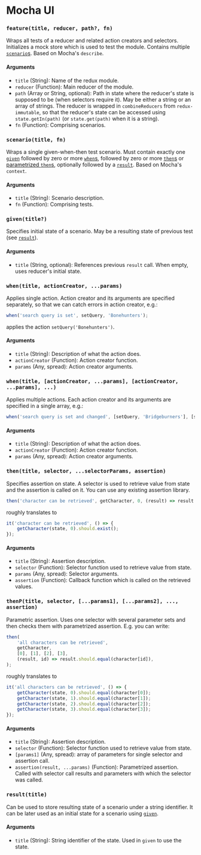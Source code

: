Mocha UI
========

### `feature(title, reducer, path?, fn)`
Wraps all tests of a reducer and related action creators and selectors. Initializes a mock store
which is used to test the module. Contains multiple [`scenario`s](#scenariotitle-fn). Based on Mocha's `describe`.

#### Arguments
* `title` (String): Name of the redux module.
* `reducer` (Function): Main reducer of the module.
* `path` (Array or String, optional): Path in state where the reducer's state is supposed to be (when selectors require it).
    May be either a string or an array of strings. The reducer is wrapped in `combineReducers` from `redux-immutable`,
    so that the reducer's state can be accessed using `state.getIn(path)` (or `state.get(path)` when it is a string).
* `fn` (Function): Comprising scenarios.

### `scenario(title, fn)`
Wraps a single given-when-then test scenario. Must contain exactly one [`given`](#giventitle)
followed by zero or more [`when`s](#whentitle-actioncreator-params), followed by zero or more
[`then`s](#thentitle-selector-selectorparams-assertion) or [parametrized `then`s](#thenptitle-selector-params1-params2-assertion),
optionally followed by a [`result`](#resulttitle). Based on Mocha's `context`.

#### Arguments
* `title` (String): Scenario description.
* `fn` (Function): Comprising tests.

### `given(title?)`
Specifies initial state of a scenario. May be a resulting state of previous test (see [`result`](#resulttitle)).

#### Arguments
* `title` (String, optional): References previous `result` call. When empty, uses reducer's initial state.

### `when(title, actionCreator, ...params)`
Applies single action. Action creator and its arguments are specified separately, so that we can catch errors in action creator, e.g.:
```javascript
when('search query is set', setQuery, 'Bonehunters');
```
applies the action `setQuery('Bonehunters')`.

#### Arguments
* `title` (String): Description of what the action does.
* `actionCreator` (Function): Action creator function.
* `params` (Any, spread): Action creator arguments.

### `when(title, [actionCreator, ...params], [actionCreator, ...params], ...)`
Applies multiple actions. Each action creator and its arguments are specified in a single array, e.g.:
```javascript
when('search query is set and changed', [setQuery, 'Bridgeburners'], [setQuery, 'Bonehunters']);
```

#### Arguments
* `title` (String): Description of what the action does.
* `actionCreator` (Function): Action creator function.
* `params` (Any, spread): Action creator arguments.

### `then(title, selector, ...selectorParams, assertion)`
Specifies assertion on state. A selector is used to retrieve value from state and the assertion is called on it.
You can use any existing assertion library.

```javascript
then('character can be retrieved', getCharacter, 0, (result) => result.should.exist());
```
roughly translates to
```javascript
it('character can be retrieved', () => {
    getCharacter(state, 0).should.exist();
});
```

#### Arguments
* `title` (String): Assertion description.
* `selector` (Function): Selector function used to retrieve value from state.
* `params` (Any, spread): Selector arguments.
* `assertion` (Function): Callback function which is called on the retrieved values.

### `thenP(title, selector, [...params1], [...params2], ..., assertion)`
Parametric assertion. Uses one selector with several parameter sets and then checks them with parametrized assertion.
E.g. you can write:

```javascript
then(
    'all characters can be retrieved', 
    getCharacter, 
    [0], [1], [2], [3], 
    (result, id) => result.should.equal(character[id]),
);
```
roughly translates to
```javascript
it('all characters can be retrieved', () => {
    getCharacter(state, 0).should.equal(character[0]);
    getCharacter(state, 1).should.equal(character[1]);
    getCharacter(state, 2).should.equal(character[2]);
    getCharacter(state, 3).should.equal(character[3]);
});
```

#### Arguments
* `title` (String): Assertion description.
* `selector` (Function): Selector function used to retrieve value from state.
* `[params1]` (Any, spread): array of parameters for single selector and assertion call.
* `assertion(result, ...params)` (Function): Parametrized assertion. Called with selector call results and parameters with which the selector was called. 

### `result(title)`
Can be used to store resulting state of a scenario under a string identifier. It can be later used as an initial state
for a scenario using [`given`](#giventitle).

#### Arguments
* `title` (String): String identifier of the state. Used in `given` to use the state.
